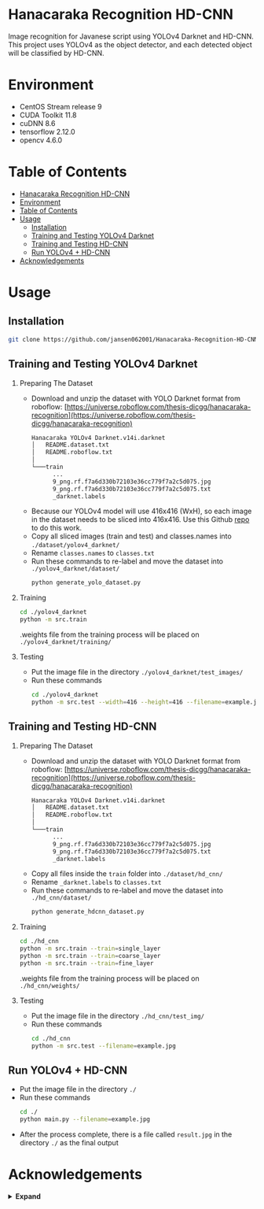 # Hanacaraka Recognition HD-CNN

Image recognition for Javanese script using YOLOv4 Darknet and HD-CNN. This project uses YOLOv4 as the object detector, and each detected object will be classified by HD-CNN.

# Environment

- CentOS Stream release 9
- CUDA Toolkit 11.8
- cuDNN 8.6
- tensorflow 2.12.0
- opencv 4.6.0

# Table of Contents

- [Hanacaraka Recognition HD-CNN](#hanacaraka-recognition-hd-cnn)
- [Environment](#environment)
- [Table of Contents](#table-of-contents)
- [Usage](#usage)
  - [Installation](#installation)
  - [Training and Testing YOLOv4 Darknet](#training-and-testing-yolov4-darknet)
  - [Training and Testing HD-CNN](#training-and-testing-hd-cnn)
  - [Run YOLOv4 + HD-CNN](#run-yolov4--hd-cnn)
- [Acknowledgements](#acknowledgements)

# Usage

## Installation

```bash
git clone https://github.com/jansen062001/Hanacaraka-Recognition-HD-CNN.git
```

## Training and Testing YOLOv4 Darknet

1. Preparing The Dataset
   - Download and unzip the dataset with YOLO Darknet format from roboflow: [https://universe.roboflow.com/thesis-dicgg/hanacaraka-recognition](https://universe.roboflow.com/thesis-dicgg/hanacaraka-recognition)
      ```bash
      Hanacaraka YOLOv4 Darknet.v14i.darknet
      │   README.dataset.txt
      │   README.roboflow.txt
      │
      └───train
            ...
            9_png.rf.f7a6d330b72103e36cc779f7a2c5d075.jpg
            9_png.rf.f7a6d330b72103e36cc779f7a2c5d075.txt
            _darknet.labels
      ```
   - Because our YOLOv4 model will use 416x416 (WxH), so each image in the dataset needs to be sliced into 416x416. Use this Github [repo](https://github.com/slanj/yolo-tiling) to do this work.
   - Copy all sliced images (train and test) and classes.names into `./dataset/yolov4_darknet/`
   - Rename `classes.names` to `classes.txt`
   - Run these commands to re-label and move the dataset into `./yolov4_darknet/dataset/`
      ```bash
      python generate_yolo_dataset.py
      ```
2. Training
    ```bash
    cd ./yolov4_darknet
    python -m src.train
    ```

    .weights file from the training process will be placed on `./yolov4_darknet/training/`
3. Testing
   - Put the image file in the directory `./yolov4_darknet/test_images/`
   - Run these commands
      ```bash
      cd ./yolov4_darknet
      python -m src.test --width=416 --height=416 --filename=example.jpg
      ```

## Training and Testing HD-CNN

1. Preparing The Dataset
   - Download and unzip the dataset with YOLO Darknet format from roboflow: [https://universe.roboflow.com/thesis-dicgg/hanacaraka-recognition](https://universe.roboflow.com/thesis-dicgg/hanacaraka-recognition)
      ```bash
      Hanacaraka YOLOv4 Darknet.v14i.darknet
      │   README.dataset.txt
      │   README.roboflow.txt
      │
      └───train
            ...
            9_png.rf.f7a6d330b72103e36cc779f7a2c5d075.jpg
            9_png.rf.f7a6d330b72103e36cc779f7a2c5d075.txt
            _darknet.labels
      ```
   - Copy all files inside the `train` folder into `./dataset/hd_cnn/`
   - Rename `_darknet.labels` to `classes.txt`
   - Run these commands to re-label and move the dataset into `./hd_cnn/dataset/`
      ```bash
      python generate_hdcnn_dataset.py
      ```
2. Training
    ```bash
    cd ./hd_cnn
    python -m src.train --train=single_layer
    python -m src.train --train=coarse_layer
    python -m src.train --train=fine_layer
    ```

    .weights file from the training process will be placed on `./hd_cnn/weights/`
3. Testing
   - Put the image file in the directory `./hd_cnn/test_img/`
   - Run these commands
      ```bash
      cd ./hd_cnn
      python -m src.test --filename=example.jpg
      ```

## Run YOLOv4 + HD-CNN

- Put the image file in the directory `./`
- Run these commands
   ```bash
   cd ./
   python main.py --filename=example.jpg
   ```
- After the process complete, there is a file called `result.jpg` in the directory `./` as the final output

# Acknowledgements

<details>
  <summary><b>Expand</b></summary>
  
  - [https://github.com/AlexeyAB/darknet](https://github.com/AlexeyAB/darknet)
  - [https://github.com/slanj/yolo-tiling](https://github.com/slanj/yolo-tiling)
  - [https://github.com/justinessert/hierarchical-deep-cnn](https://github.com/justinessert/hierarchical-deep-cnn)
  - [https://github.com/satyatumati/Hierarchical-Deep-CNN](https://github.com/satyatumati/Hierarchical-Deep-CNN)
</details>

